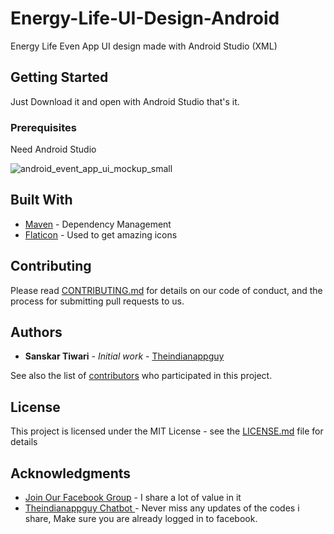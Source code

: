 # Energy-Life-UI-Design-Android
Energy Life Even App UI design made with Android Studio (XML)

## Getting Started

Just Download it and open with Android Studio that's it.

### Prerequisites

Need Android Studio

![android_event_app_ui_mockup_small](https://user-images.githubusercontent.com/55942632/66915535-dc833f80-f036-11e9-8fd9-354dac31c996.png)

## Built With

* [Maven](https://maven.apache.org/) - Dependency Management
* [Flaticon](https://flaticon.com) - Used to get amazing icons

## Contributing

Please read [CONTRIBUTING.md](https://gist.github.com/PurpleBooth/b24679402957c63ec426) for details on our code of conduct, and the process for submitting pull requests to us.

## Authors

* **Sanskar Tiwari** - *Initial work* - [Theindianappguy](https://www.facebook.com/Theindianappguy-111238193612220/)

See also the list of [contributors](https://github.com/theindianappguy/SampleProfileUi/contributors) who participated in this project.

## License

This project is licensed under the MIT License - see the [LICENSE.md](LICENSE.md) file for details

## Acknowledgments

* [Join Our Facebook Group](https://www.facebook.com/groups/519517995532897/) - I share a lot of value in it
* [Theindianappguy Chatbot ](https://m.me/111238193612220?ref=w7628342) - Never miss any updates of the codes i share, Make sure you are already logged in to facebook. 

